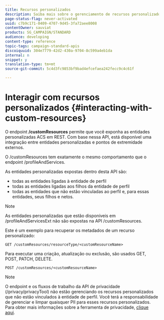 ```yaml
---
title: Recursos personalizados
description: Saiba mais sobre o gerenciamento de recursos personalizados com APIs/
page-status-flag: never-activated
uuid: c7b9c171-0409-4707-9d45-3fa72aee8008
contentOwner: sauviat
products: SG_CAMPAIGN/STANDARD
audience: developing
content-type: reference
topic-tags: campaign-standard-apis
discoiquuid: 304e7779-42d2-430a-9704-8c599a4eb1da
internal: n
snippet: y
translation-type: tm+mt
source-git-commit: 5c4d3fc9853bf9bad4efcefaea242fecc9c4c61f

---
```



# Interagir com recursos personalizados {#interacting-with-custom-resources}

O endpoint **/customResources** permite que você exponha as entidades personalizadas ACS em REST. Com base nessa API, está disponível uma integração entre entidades personalizadas e pontos de extremidade externos.

O /customResources tem exatamente o mesmo comportamento que o endpoint /profileAndServices.

As entidades personalizadas expostas dentro desta API são:

* todas as entidades ligadas à entidade de perfil
* todas as entidades ligadas aos filhos da entidade de perfil
* todas as entidades que não estão vinculadas ao perfil e, para essas entidades, seus filhos e netos.

>[!NOTE]
>As entidades personalizadas que estão disponíveis em /profileAndServicesExt não são expostas na API /customResources.

Este é um exemplo para recuperar os metadados de um recurso personalizado:

```
GET /customResources/resourceType/<customResourceName>
```

Para executar uma criação, atualização ou exclusão, são usados GET, POST, PATCH, DELETE.

```
POST /customResources/<customResourceName>
```

>[!NOTE]
>O endpoint e os fluxos de trabalho da API de privacidade (/privacy/privacyTool) não estão gerenciando os recursos personalizados que não estão vinculados à entidade de perfil.
>Você terá a responsabilidade de gerenciar e limpar quaisquer PII para esses recursos personalizados. Para obter mais informações sobre a ferramenta de privacidade, [clique aqui](../../api/using/privacy-management.md).